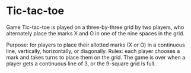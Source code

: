 # Tic-tac-toe
Game
Tic-tac-toe is played on a three-by-three grid by two players, who alternately place the marks X and O in one of the nine spaces in the grid. 

Purpose: for players to place their allotted marks (X or O) in a continuous line, vertically, horizontally, or diagonally.
Rules: each player chooses a mark and takes turns to place them on the grid. The game is over when a player gets a continuous line of 3, or the 9-square grid is full.
